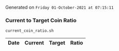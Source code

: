 Generated on `Friday 01-October-2021 at 07:15:11`

### Current to Target Coin Ratio
`current_coin_ratio.sh`

Date|Current|Target|Ratio
---|---|---|---
